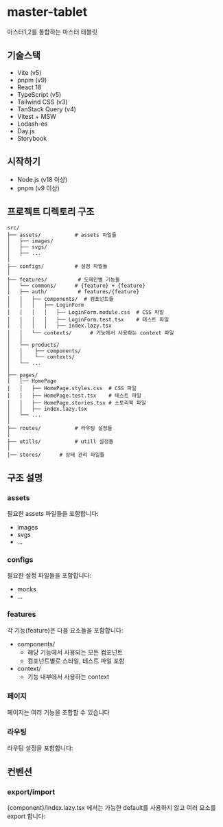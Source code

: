 # master-tablet
마스터1,2를 통합하는 마스터 태블릿 

## 기술스택
- Vite (v5)
- pnpm (v9)
- React 18
- TypeScript (v5)
- Tailwind CSS (v3)
- TanStack Query (v4)
- Vitest + MSW
- Lodash-es
- Day.js
- Storybook 

## 시작하기
- Node.js (v18 이상)
- pnpm (v9 이상)

## 프로젝트 디렉토리 구조

```
src/
├── assets/           # assets 파일들
│   ├── images/ 
│   ├── svgs/ 
│   ├── ...
│
├── configs/          # 설정 파일들
│   
├── features/          # 도메인별 기능들 
│   └── commons/      # {feature} + {feature}  
│   ├── auth/          # features/{feature} 
│   │   ├── components/  # 컴포넌트들
│   │   │   ├── LoginForm
│   │   │   │   ├── LoginForm.module.css  # CSS 파일
│   │   │   │   ├── LoginForm.test.tsx    # 테스트 파일
│   │   │   │   ├── index.lazy.tsx  
│   │   └── contexts/      # 기능에서 사용하는 context 파일  
│   │
│   └── products/ 
│   │    ├── components/ 
│   │    └── contexts/ 
│   └── ...
│
├── pages/           
│   │── HomePage   
│   │   ├── HomePage.styles.css  # CSS 파일
│   │   ├── HomePage.test.tsx    # 테스트 파일
│   │   ├── HomePage.stories.tsx # 스토리북 파일
│   │   ├── index.lazy.tsx 
│   └── ...
│
├── routes/           # 라우팅 설정들
│
├── utills/           # utill 설정들  
│
│── stores/      # 상태 관리 파일들

```

## 구조 설명

### assets 
필요한 assets 파일들을 포함합니다:
- images
- svgs
- ...

### configs
필요한 설정 파일들을 포함합니다:
- mocks
- ...

### features 
각 기능(feature)은 다음 요소들을 포함합니다:
- components/
  - 해당 기능에서 사용되는 모든 컴포넌트
  - 컴포넌트별로 스타일, 테스트 파일 포함 
- context/ 
  - 기능 내부에서 사용하는 context 


### 페이지
페이지는 여러 기능을 조합할 수 있습니다

### 라우팅
라우팅 설정을 포함합니다:


## 컨벤션 
### export/import
{component}/index.lazy.tsx 에서는 가능한 default를 사용하지 않고 여러 요소를 export 합니다: